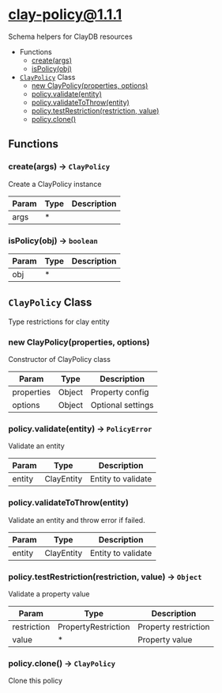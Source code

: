 # clay-policy@1.1.1

Schema helpers for ClayDB resources

+ Functions
  + [create(args)](#clay-policy-function-create)
  + [isPolicy(obj)](#clay-policy-function-is-policy)
+ [`ClayPolicy`](#clay-policy-classes) Class
  + [new ClayPolicy(properties, options)](#clay-policy-classes-clay-policy-constructor)
  + [policy.validate(entity)](#clay-policy-classes-clay-policy-validate)
  + [policy.validateToThrow(entity)](#clay-policy-classes-clay-policy-validateToThrow)
  + [policy.testRestriction(restriction, value)](#clay-policy-classes-clay-policy-testRestriction)
  + [policy.clone()](#clay-policy-classes-clay-policy-clone)

## Functions

<a class='md-heading-link' name="clay-policy-function-create" ></a>

### create(args) -> `ClayPolicy`

Create a ClayPolicy instance

| Param | Type | Description |
| ----- | --- | -------- |
| args | * |  |

<a class='md-heading-link' name="clay-policy-function-is-policy" ></a>

### isPolicy(obj) -> `boolean`



| Param | Type | Description |
| ----- | --- | -------- |
| obj | * |  |



<a class='md-heading-link' name="clay-policy-classes"></a>

## `ClayPolicy` Class

Type restrictions for clay entity




<a class='md-heading-link' name="clay-policy-classes-clay-policy-constructor" ></a>

### new ClayPolicy(properties, options)

Constructor of ClayPolicy class

| Param | Type | Description |
| ----- | --- | -------- |
| properties | Object | Property config |
| options | Object | Optional settings |


<a class='md-heading-link' name="clay-policy-classes-clay-policy-validate" ></a>

### policy.validate(entity) -> `PolicyError`

Validate an entity

| Param | Type | Description |
| ----- | --- | -------- |
| entity | ClayEntity | Entity to validate |


<a class='md-heading-link' name="clay-policy-classes-clay-policy-validateToThrow" ></a>

### policy.validateToThrow(entity)

Validate an entity and throw error if failed.

| Param | Type | Description |
| ----- | --- | -------- |
| entity | ClayEntity | Entity to validate |


<a class='md-heading-link' name="clay-policy-classes-clay-policy-testRestriction" ></a>

### policy.testRestriction(restriction, value) -> `Object`

Validate a property value

| Param | Type | Description |
| ----- | --- | -------- |
| restriction | PropertyRestriction | Property restriction |
| value | * | Property value |


<a class='md-heading-link' name="clay-policy-classes-clay-policy-clone" ></a>

### policy.clone() -> `ClayPolicy`

Clone this policy



